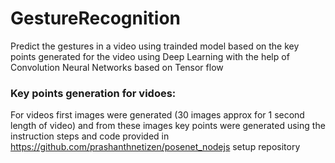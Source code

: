 # GestureRecognition
Predict the gestures in a video using trainded model based on the key points generated for the video using Deep Learning with the help of Convolution Neural Networks based on Tensor flow

### Key points generation for vidoes:
For videos first images were generated (30 images approx for 1 second length of video) and from these images key points were generated using the instruction steps and code provided in https://github.com/prashanthnetizen/posenet_nodejs setup repository
